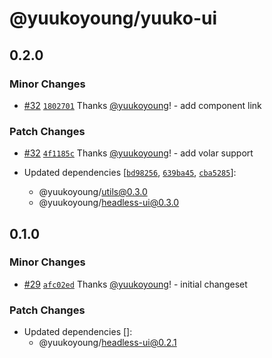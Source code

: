 # @yuukoyoung/yuuko-ui

## 0.2.0

### Minor Changes

- [#32](https://github.com/yuukoyoung/yuuko-design/pull/32) [`1802701`](https://github.com/yuukoyoung/yuuko-design/commit/1802701237490eab568dd3551408b7951aec47c5) Thanks [@yuukoyoung](https://github.com/yuukoyoung)! - add component link

### Patch Changes

- [#32](https://github.com/yuukoyoung/yuuko-design/pull/32) [`4f1185c`](https://github.com/yuukoyoung/yuuko-design/commit/4f1185c5b9dd55c845a7b94c96a477a61e105cbd) Thanks [@yuukoyoung](https://github.com/yuukoyoung)! - add volar support

- Updated dependencies [[`bd98256`](https://github.com/yuukoyoung/yuuko-design/commit/bd98256f8b81b115bd9d0fabac98c34c130f12d9), [`639ba45`](https://github.com/yuukoyoung/yuuko-design/commit/639ba45eaabadd62f6e19f883763225f0977570b), [`cba5285`](https://github.com/yuukoyoung/yuuko-design/commit/cba52856954b55319afe7a70bae0fcd3227a2429)]:
  - @yuukoyoung/utils@0.3.0
  - @yuukoyoung/headless-ui@0.3.0

## 0.1.0

### Minor Changes

- [#29](https://github.com/yuukoyoung/yuuko-design/pull/29) [`afc02ed`](https://github.com/yuukoyoung/yuuko-design/commit/afc02edc0b624ee073a0a6603a5cf8d954aa7725) Thanks [@yuukoyoung](https://github.com/yuukoyoung)! - initial changeset

### Patch Changes

- Updated dependencies []:
  - @yuukoyoung/headless-ui@0.2.1
